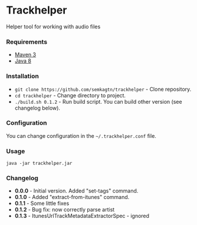 Trackhelper
===========
Helper tool for working with audio files

### Requirements
* [Maven 3](https://maven.apache.org/download.cgi)
* [Java 8](https://www.oracle.com/technetwork/java/javase/downloads/index.html)

### Installation
* `git clone https://github.com/semkagtn/trackhelper` - Clone repository.
* `cd trackhelper` - Change directory to project.
* `./build.sh 0.1.2` - Run build script. You can build other version (see changelog below).

### Configuration
You can change configuration in the `~/.trackhelper.conf` file.

### Usage
`java -jar trackhelper.jar`

### Changelog
* **0.0.0** - Initial version. Added "set-tags" command.
* **0.1.0** - Added "extract-from-itunes" command.
* **0.1.1** - Some little fixes
* **0.1.2** - Bug fix: now correctly parse artist
* **0.1.3** - ItunesUrlTrackMetadataExtractorSpec - ignored
